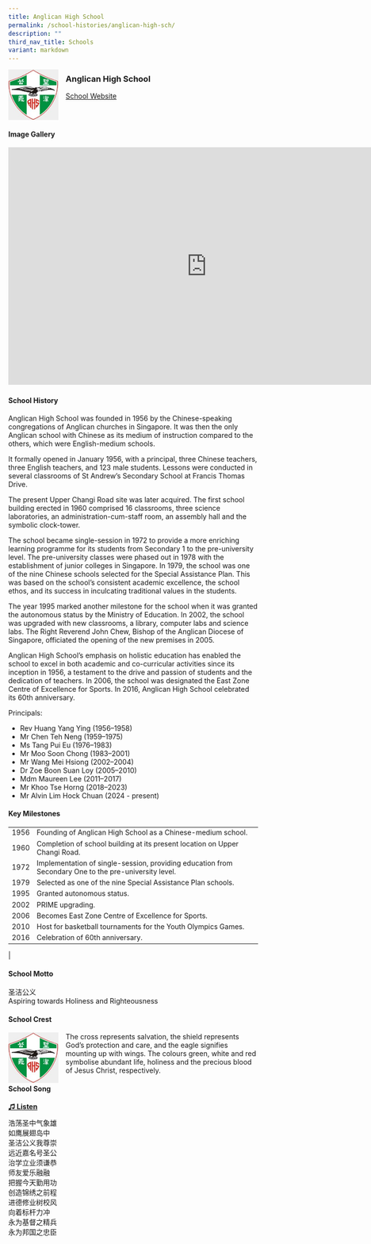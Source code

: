 ```yaml
---
title: Anglican High School
permalink: /school-histories/anglican-high-sch/
description: ""
third_nav_title: Schools
variant: markdown
---
```

<img align="left" style="width:20%;margin-right:15px;" src="/images/anglicanhighsch1.jpg">

### **Anglican High School**
[School Website](http://anglicanhigh.moe.edu.sg/)
<br clear="left">

#### **Image Gallery**
<iframe allowfullscreen="true" height="479" width="800" frameborder="0" src="https://docs.google.com/presentation/d/e/2PACX-1vQ9A7ZyQeVw5lN2xjgmednHk0xFmzPisHi_WJDO5UR3KvTv8h6QPOGeTix0mV3wZ0Jwy9kejFXsanHZ/embed?start=false&amp;loop=true&amp;delayms=5000"></iframe>


#### **School History**
Anglican High School was founded in 1956 by the Chinese-speaking congregations of Anglican churches in Singapore. It was then the only Anglican school with Chinese as its medium of instruction compared to the others, which were English-medium schools.

It formally opened in January 1956, with a principal, three Chinese teachers, three English teachers, and 123 male students. Lessons were conducted in several classrooms of St Andrew’s Secondary School at Francis Thomas Drive.

The present Upper Changi Road site was later acquired. The first school building erected in 1960 comprised 16 classrooms, three science laboratories, an administration-cum-staff room, an assembly hall and the symbolic clock-tower.

The school became single-session in 1972 to provide a more enriching learning programme for its students from Secondary 1 to the pre-university level. The pre-university classes were phased out in 1978 with the establishment of junior colleges in Singapore. In 1979, the school was one of the nine Chinese schools selected for the Special Assistance Plan. This was based on the school’s consistent academic excellence, the school ethos, and its success in inculcating traditional values in the students.

The year 1995 marked another milestone for the school when it was granted the autonomous status by the Ministry of Education. In 2002, the school was upgraded with new classrooms, a library, computer labs and science labs. The Right Reverend John Chew, Bishop of the Anglican Diocese of Singapore, officiated the opening of the new premises in 2005.

Anglican High School’s emphasis on holistic education has enabled the school to excel in both academic and co-curricular activities since its inception in 1956, a testament to the drive and passion of students and the dedication of teachers. In 2006, the school was designated the East Zone Centre of Excellence for Sports. In 2016, Anglican High School celebrated its 60th anniversary.

Principals:<br>
* Rev Huang Yang Ying (1956–1958)<br>
* Mr Chen Teh Neng (1959–1975)<br>
* Ms Tang Pui Eu (1976–1983)<br>
* Mr Moo Soon Chong (1983–2001)<br>
* Mr Wang Mei Hsiong (2002–2004)<br>
* Dr Zoe Boon Suan Loy (2005–2010)<br>
* Mdm Maureen Lee (2011–2017)<br>
* Mr Khoo Tse Horng (2018–2023)<br>
* Mr Alvin Lim Hock Chuan (2024 - present) 


#### **Key Milestones**

|  |  |
|:---:|---|
| 1956 | Founding of Anglican High School as a Chinese-medium school. |
| 1960 | Completion of school building at its present location on Upper Changi Road. |
| 1972 | Implementation of single-session, providing education from Secondary One to the pre-university level. |
| 1979 | Selected as one of the nine Special Assistance Plan schools. |
| 1995 | Granted autonomous status. |
| 2002 | PRIME upgrading. |
| 2006 | Becomes East Zone Centre of Excellence for Sports. |
| 2010 | Host for basketball tournaments for the Youth Olympics Games. |
| 2016 | Celebration of 60th anniversary. |
|

#### **School Motto**
圣洁公义<br>
Aspiring towards Holiness and Righteousness

#### **School Crest**
<img align="left" style="width:20%;margin-right:15px;" src="/images/anglicanhighsch1.jpg">

The&nbsp;cross represents salvation, the shield represents God’s protection and care, and the eagle signifies mounting up with wings. The colours green, white and red symbolise abundant life, holiness and the precious blood of Jesus Christ, respectively.

#### **School Song**
<a href="https://drive.google.com/file/d/1LKdiIcvawDtHaRX0GIiZolGpewbAlPwZ/view?usp=share_link" target="\_blank">**♫ Listen**</a>

浩荡圣中气象雄<br>
如鹰展翅岛中<br>
圣洁公义我尊崇<br>
远近嘉名号圣公<br>
治学立业须谦恭<br>
师友爱乐融融<br>
把握今天勤用功<br>
创造锦绣之前程<br>
进德修业树校风<br>
向着标杆力冲<br>
永为基督之精兵<br>
永为邦国之忠臣